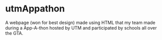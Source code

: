 # utmAppathon
A webpage (won for best design) made using HTML that my team made during a App-A-thon hosted by UTM and participated by schools all over the GTA.

